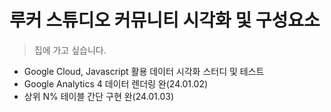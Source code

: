 # 루커 스튜디오 커뮤니티 시각화 및 구성요소
> 집에 가고 싶습니다.
- Google Cloud, Javascript 활용 데이터 시각화 스터디 및 테스트
- Google Analytics 4 데이터 렌더링 완(24.01.02)
- 상위 N% 테이블 간단 구현 완(24.01.03)
